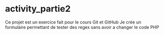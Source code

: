 # activity_partie2
Ce projet est un exercice fait pour le cours Git et GitHub
Je crée un formulaire permettant de tester des regex sans avoir a changer le code PHP
